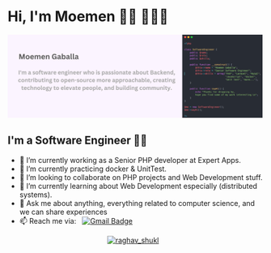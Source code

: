 # Hi, I'm Moemen 👋🏾 👩🏾‍💻

<img src="https://raw.githubusercontent.com/Moemen-Gaballah/Moemen-Gaballah/main/moemen-gaballa-bio-03.png" alt="banner that says Moemen Gaballa - software engineer, passionate about Backend, contributing to open-source more approachable, creating technology to elevate people, and building community.">

<!--
<h1 align="Center">  Hi There <img src="https://raw.githubusercontent.com/ABSphreak/ABSphreak/master/gifs/Hi.gif" height="40px; !important" width="40px; !important" /> , I'm Mo'men Gaballah <img src="https://media.giphy.com/media/WUlplcMpOCEmTGBtBW/giphy.gif" width="40px"> ✨  </h1>
-->

## I'm a Software Engineer 👨‍💻

<!--
**Moemen-Gaballah/Moemen-Gaballah** is a ✨ _special_ ✨ repository because its `README.md` (this file) appears on your GitHub profile.
-->

- 🔭 I’m currently working as a Senior PHP developer at Expert Apps.
- 🌱 I’m currently practicing docker & UnitTest.
- 👯 I’m looking to collaborate on PHP projects and Web Development stuff.
- 🤔 I’m currently learning about Web Development especially (distributed systems).
- 💬 Ask me about anything, everything related to computer science, and we can share experiences
- 📫 Reach me via: &nbsp;&nbsp;[![Gmail Badge](https://img.shields.io/badge/-Gmail-c14438?style=flat-square&logo=Gmail&logoColor=white&link=mailto:shuklaraghav321.com)](mailto:moemengaballa@gmail.com)

<p align="center">
<a href="https://www.linkedin.com/in/moemengaballah/" target="_blank"><img align="center" src="https://cdn.jsdelivr.net/npm/simple-icons@3.1.0/icons/linkedin.svg" alt="raghav_shukl" height="25" width="25" /></a>&nbsp;&nbsp;
</p>

